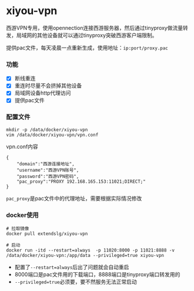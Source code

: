 # xiyou-vpn

西游VPN专用，使用opennection连接西游服务器，然后通过tinyproxy做流量转发，局域网的其他设备就可以通过tinyproxy突破西游客户端限制。

提供pac文件，每天凌晨一点重新生成，使用地址：`ip:port/proxy.pac`

### 功能
- [x] 断线重连
- [x] 重连时尽量不会挤掉其他设备
- [x] 局域网设备http代理访问
- [x] 提供pac文件

### 配置文件
```shell
mkdir -p /data/docker/xiyou-vpn
vim /data/docker/xiyou-vpn/vpn.conf
```
vpn.conf内容
```json5
{
    "domain":"西游连接地址",
    "username":"西游VPN账号",
    "password":"西游VPN密码",
    "pac_proxy":"PROXY 192.168.165.153:11021;DIRECT;"
}
```
`pac_proxy`是pac文件中的代理地址，需要根据实际情况修改

### docker使用

```shell
# 拉取镜像
docker pull extendslg/xiyou-vpn

# 启动
docker run -itd --restart=always  -p 11020:8000 -p 11021:8888 -v /data/docker/xiyou-vpn:/app/data --privileged=true xiyou-vpn
```
- 配置了`--restart=always`后出了问题就会自动重启
- 8000端口是pac文件用的下载端口，8888端口是tinyproxy端口转发用的
- `--privileged=true`必须要，要不然服务无法正常启动